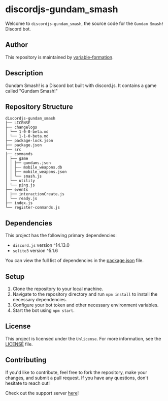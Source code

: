 # discordjs-gundam_smash

Welcome to `discordjs-gundam_smash`, the source code for the `Gundam Smash!` Discord bot.

## Author
This repository is maintained by [variable-formation](https://github.com/variable-formation).

## Description
Gundam Smash! is a Discord bot built with discord.js. It contains a game called "Gundam Smash!"

## Repository Structure
```
discordjs-gundam_smash
├── LICENSE
├── changelogs
│ └── 1-0-0-beta.md
│ └── 1-1-0-beta.md
├── package-lock.json
├── package.json
└── src
├── commands
│ ├── game
│ │ ├── gundams.json
│ │ ├── mobile_weapons.db
│ │ ├── mobile_weapons.json
│ │ └── smash.js
│ └── utility
│ └── ping.js
├── events
│ ├── interactionCreate.js
│ └── ready.js
├── index.js
└── register-commands.js
```


## Dependencies
This project has the following primary dependencies:
- `discord.js` version ^14.13.0
- `sqlite3` version ^5.1.6

You can view the full list of dependencies in the [package.json](./package.json) file.

## Setup
1. Clone the repository to your local machine.
2. Navigate to the repository directory and run `npm install` to install the necessary dependencies.
3. Configure your bot token and other necessary environment variables.
4. Start the bot using `npm start`.

## License
This project is licensed under the `Unlicense`. For more information, see the [LICENSE](./LICENSE) file.

## Contributing
If you'd like to contribute, feel free to fork the repository, make your changes, and submit a pull request. If you have any questions, don't hesitate to reach out!


Check out the support server [here](https://discord.gg/Vdd5r7sq)!
